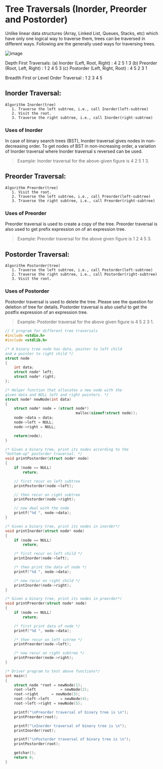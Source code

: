 # Tree Traversals (Inorder, Preorder and Postorder)
Unlike linear data structures (Array, Linked List, Queues, Stacks, etc) 
which have only one logical way to traverse them, trees can be traversed in different ways.
Following are the generally used ways for traversing trees.

![image](https://user-images.githubusercontent.com/47218880/52663845-2aa2da80-2ecd-11e9-9a59-917fe664741b.png)

Depth First Traversals:
(a) Inorder (Left, Root, Right) : 4 2 5 1 3
(b) Preorder (Root, Left, Right) : 1 2 4 5 3
(c) Postorder (Left, Right, Root) : 4 5 2 3 1

Breadth First or Level Order Traversal : 1 2 3 4 5

## Inorder Traversal:
```
Algorithm Inorder(tree)
   1. Traverse the left subtree, i.e., call Inorder(left-subtree)
   2. Visit the root.
   3. Traverse the right subtree, i.e., call Inorder(right-subtree)
```
### Uses of Inorder
In case of binary search trees (BST), Inorder traversal gives nodes in non-decreasing order. 
To get nodes of BST in non-increasing order, a variation of Inorder traversal where Inorder traversal s reversed can be used.
> Example: Inorder traversal for the above-given figure is 4 2 5 1 3.


## Preorder Traversal:
```
Algorithm Preorder(tree)
   1. Visit the root.
   2. Traverse the left subtree, i.e., call Preorder(left-subtree)
   3. Traverse the right subtree, i.e., call Preorder(right-subtree) 
   ```
### Uses of Preorder
Preorder traversal is used to create a copy of the tree. Preorder traversal is also used to get prefix expression on of an expression tree.
> Example: Preorder traversal for the above given figure is 1 2 4 5 3.

## Postorder Traversal:
```
Algorithm Postorder(tree)
   1. Traverse the left subtree, i.e., call Postorder(left-subtree)
   2. Traverse the right subtree, i.e., call Postorder(right-subtree)
   3. Visit the root.
   ```
### Uses of Postorder
Postorder traversal is used to delete the tree. Please see the question for deletion of tree for details. 
Postorder traversal is also useful to get the postfix expression of an expression tree. 

> Example: Postorder traversal for the above given figure is 4 5 2 3 1.

```C
// C program for different tree traversals 
#include <stdio.h> 
#include <stdlib.h> 

/* A binary tree node has data, pointer to left child 
and a pointer to right child */
struct node 
{ 
	int data; 
	struct node* left; 
	struct node* right; 
}; 

/* Helper function that allocates a new node with the 
given data and NULL left and right pointers. */
struct node* newNode(int data) 
{ 
	struct node* node = (struct node*) 
								malloc(sizeof(struct node)); 
	node->data = data; 
	node->left = NULL; 
	node->right = NULL; 

	return(node); 
} 

/* Given a binary tree, print its nodes according to the 
"bottom-up" postorder traversal. */
void printPostorder(struct node* node) 
{ 
	if (node == NULL) 
		return; 

	// first recur on left subtree 
	printPostorder(node->left); 

	// then recur on right subtree 
	printPostorder(node->right); 

	// now deal with the node 
	printf("%d ", node->data); 
} 

/* Given a binary tree, print its nodes in inorder*/
void printInorder(struct node* node) 
{ 
	if (node == NULL) 
		return; 

	/* first recur on left child */
	printInorder(node->left); 

	/* then print the data of node */
	printf("%d ", node->data); 

	/* now recur on right child */
	printInorder(node->right); 
} 

/* Given a binary tree, print its nodes in preorder*/
void printPreorder(struct node* node) 
{ 
	if (node == NULL) 
		return; 

	/* first print data of node */
	printf("%d ", node->data); 

	/* then recur on left sutree */
	printPreorder(node->left); 

	/* now recur on right subtree */
	printPreorder(node->right); 
}	 

/* Driver program to test above functions*/
int main() 
{ 
	struct node *root = newNode(1); 
	root->left			 = newNode(2); 
	root->right		 = newNode(3); 
	root->left->left	 = newNode(4); 
	root->left->right = newNode(5); 

	printf("\nPreorder traversal of binary tree is \n"); 
	printPreorder(root); 

	printf("\nInorder traversal of binary tree is \n"); 
	printInorder(root); 

	printf("\nPostorder traversal of binary tree is \n"); 
	printPostorder(root); 

	getchar(); 
	return 0; 
} 

```
